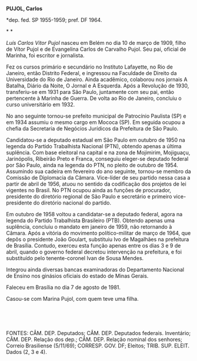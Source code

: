 **PUJOL, Carlos**

\*dep. fed. SP 1955-1959; pref. DF 1964.

* *

*Luís Carlos Vítor Pujol* nasceu em Belém no dia 10 de março de 1909,
filho de Vítor Pujol e de Evangelina Carlos de Carvalho Pujol. Seu pai,
oficial de Marinha, foi escritor e jornalista.

Fez os cursos primário e secundário no Instituto Lafayette, no Rio de
Janeiro, então Distrito Federal, e ingressou na Faculdade de Direito da
Universidade do Rio de Janeiro. Ainda acadêmico, colaborou nos jornais A
Batalha, Diário da Noite, O Jornal e A Esquerda. Após a Revolução de
1930, transferiu-se em 1931 para São Paulo, juntamente com seu pai,
então pertencente à Marinha de Guerra. De volta ao Rio de Janeiro,
concluiu o curso universitário em 1932.

No ano seguinte tornou-se prefeito municipal de Patrocínio Paulista (SP)
e em 1934 assumiu o mesmo cargo em Mococa (SP). Em seguida ocupou a
chefia da Secretaria de Negócios Jurídicos da Prefeitura de São Paulo.

Candidatou-se a deputado estadual em São Paulo em outubro de 1950 na
legenda do Partido Trabalhista Nacional (PTN), obtendo apenas a última
suplência. Com base eleitoral na capital e na zona de Mojimirim,
Mojiguaçu, Jarinópolis, Ribeirão Preto e Franca, conseguiu eleger-se
deputado federal por São Paulo, ainda na legenda do PTN, no pleito de
outubro de 1954. Assumindo sua cadeira em fevereiro do ano seguinte,
tornou-se membro da Comissão de Diplomacia da Câmara. Vice-líder de seu
partido nessa casa a partir de abril de 1956, atuou no sentido da
codificação dos projetos de lei vigentes no Brasil. No PTN ocupou ainda
as funções de procurador, presidente do diretório regional de São Paulo
e secretário e primeiro vice-presidente do diretório nacional do
partido.

Em outubro de 1958 voltou a candidatar-se a deputado federal, agora na
legenda do Partido Trabalhista Brasileiro (PTB). Obtendo apenas uma
suplência, concluiu o mandato em janeiro de 1959, não retornando à
Câmara. Após a vitória do movimento político-militar de março de 1964,
que depôs o presidente João Goulart, substituiu Ivo de Magalhães na
prefeitura de Brasília. Contudo, exerceu esta função apenas entre os
dias 3 e 9 de abril, quando o governo federal decretou intervenção na
prefeitura, e foi substituído pelo tenente-coronel Ivan de Sousa Mendes.

Integrou ainda diversas bancas examinadoras do Departamento Nacional de
Ensino nos ginásios oficiais do estado de Minas Gerais.

Faleceu em Brasília no dia 7 de agosto de 1981.

Casou-se com Marina Pujol, com quem teve uma filha.

 

 

FONTES: CÂM. DEP. Deputados; CÂM. DEP. Deputados federais. Inventário;
CÂM. DEP. Relação dos dep.; CÂM. DEP. Relação nominal dos senhores;
Correio Brasiliense (5/11/69); CORRESP. GOV. DF; Eleitos; TRIB. SUP.
ELEIT. Dados (2, 3 e 4).

 
